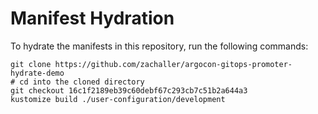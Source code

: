 # Manifest Hydration

To hydrate the manifests in this repository, run the following commands:

```shell
git clone https://github.com/zachaller/argocon-gitops-promoter-hydrate-demo
# cd into the cloned directory
git checkout 16c1f2189eb39c60debf67c293cb7c51b2a644a3
kustomize build ./user-configuration/development
```
